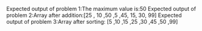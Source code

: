 Expected output of problem 1:The maximum value is:50
Expected output of problem 2:Array after addition:[25 , 10 ,50 ,5 ,45, 15, 30, 99]
Expected output of problem 3:Array after sorting: [5 ,10 ,15 ,25 ,30 ,45 ,50 ,99]
